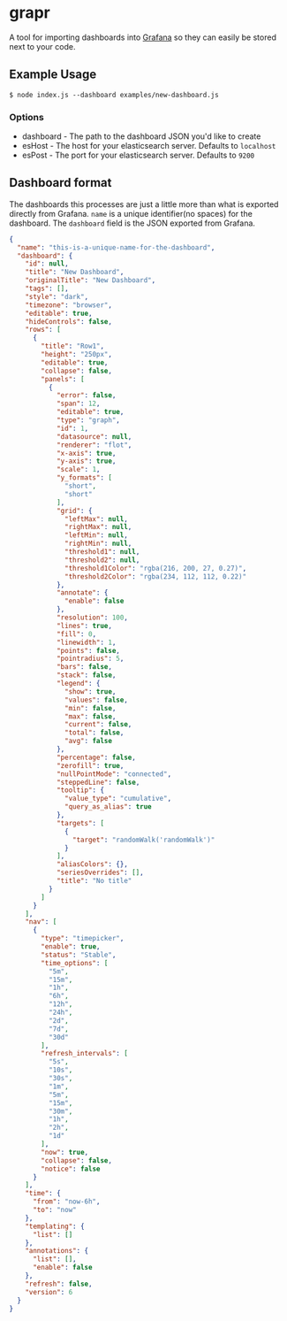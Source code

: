 # grapr
A tool for importing dashboards into [Grafana](http://grafana.org/) so they can easily be stored next to your code.

## Example Usage
`$ node index.js --dashboard examples/new-dashboard.js`

### Options
- dashboard - The path to the dashboard JSON you'd like to create
- esHost - The host for your elasticsearch server. Defaults to `localhost`
- esPost - The port for your elasticsearch server. Defaults to `9200`

## Dashboard format
The dashboards this processes are just a little more than what is exported directly from Grafana. `name` is a unique identifier(no spaces) for the dashboard. The `dashboard` field is the JSON exported from Grafana.

```json
{
  "name": "this-is-a-unique-name-for-the-dashboard",
  "dashboard": {
    "id": null,
    "title": "New Dashboard",
    "originalTitle": "New Dashboard",
    "tags": [],
    "style": "dark",
    "timezone": "browser",
    "editable": true,
    "hideControls": false,
    "rows": [
      {
        "title": "Row1",
        "height": "250px",
        "editable": true,
        "collapse": false,
        "panels": [
          {
            "error": false,
            "span": 12,
            "editable": true,
            "type": "graph",
            "id": 1,
            "datasource": null,
            "renderer": "flot",
            "x-axis": true,
            "y-axis": true,
            "scale": 1,
            "y_formats": [
              "short",
              "short"
            ],
            "grid": {
              "leftMax": null,
              "rightMax": null,
              "leftMin": null,
              "rightMin": null,
              "threshold1": null,
              "threshold2": null,
              "threshold1Color": "rgba(216, 200, 27, 0.27)",
              "threshold2Color": "rgba(234, 112, 112, 0.22)"
            },
            "annotate": {
              "enable": false
            },
            "resolution": 100,
            "lines": true,
            "fill": 0,
            "linewidth": 1,
            "points": false,
            "pointradius": 5,
            "bars": false,
            "stack": false,
            "legend": {
              "show": true,
              "values": false,
              "min": false,
              "max": false,
              "current": false,
              "total": false,
              "avg": false
            },
            "percentage": false,
            "zerofill": true,
            "nullPointMode": "connected",
            "steppedLine": false,
            "tooltip": {
              "value_type": "cumulative",
              "query_as_alias": true
            },
            "targets": [
              {
                "target": "randomWalk('randomWalk')"
              }
            ],
            "aliasColors": {},
            "seriesOverrides": [],
            "title": "No title"
          }
        ]
      }
    ],
    "nav": [
      {
        "type": "timepicker",
        "enable": true,
        "status": "Stable",
        "time_options": [
          "5m",
          "15m",
          "1h",
          "6h",
          "12h",
          "24h",
          "2d",
          "7d",
          "30d"
        ],
        "refresh_intervals": [
          "5s",
          "10s",
          "30s",
          "1m",
          "5m",
          "15m",
          "30m",
          "1h",
          "2h",
          "1d"
        ],
        "now": true,
        "collapse": false,
        "notice": false
      }
    ],
    "time": {
      "from": "now-6h",
      "to": "now"
    },
    "templating": {
      "list": []
    },
    "annotations": {
      "list": [],
      "enable": false
    },
    "refresh": false,
    "version": 6
  }
}
```
